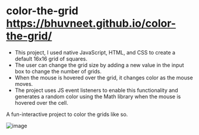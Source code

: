 # color-the-grid https://bhuvneet.github.io/color-the-grid/
- This project, I used native JavaScript, HTML, and CSS to create a default 16x16 grid of squares.
- The user can change the grid size by adding a new value in the input box to change the number of grids. 
- When the mouse is hovered over the grid, it changes color as the mouse moves.
- The project uses JS event listeners to enable this functionality and generates a random color using the Math library when the mouse is hovered over the cell.

A fun-interactive project to color the grids like so.

![image](https://github.com/bhuvneet/color-the-grid/assets/78770635/98f841f9-1fbf-45a5-aeff-9d40ed380fcc)

